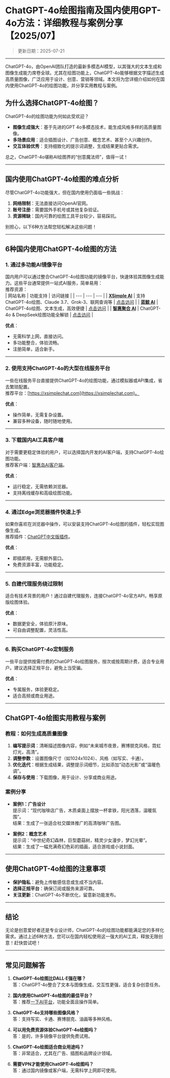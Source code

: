 
# **ChatGPT-4o绘图指南及国内使用GPT-4o方法：详细教程与案例分享【2025/07】**
> 更新日期：2025-07-21
---
ChatGPT-4o，由OpenAI团队打造的最新多模态AI模型，以其强大的文本生成和图像生成能力席卷全球。尤其在绘图功能上，ChatGPT-4o能够根据文字描述生成高质量图像，广泛应用于设计、创意、营销等领域。本文将为您详细介绍如何在国内使用ChatGPT-4o的绘图功能，并分享实用教程与案例。

## **为什么选择ChatGPT-4o绘图？**

ChatGPT-4o的绘图功能为何如此受欢迎？  
- **图像生成强大**：基于先进的GPT 4o多模态技术，能生成风格多样的高质量图像。  
- **多场景应用**：适合插图设计、广告创意、概念艺术、甚至个人兴趣创作。  
- **交互体验优秀**：支持细致化的提示词调整，生成结果更贴合需求。  

总之，ChatGPT-4o堪称AI绘图界的“创意魔法师”，值得一试！

---

## **国内使用ChatGPT-4o绘图的难点分析**

尽管ChatGPT-4o功能强大，但在国内使用仍面临一些挑战：  
1. **网络限制**：无法直接访问OpenAI官网。  
2. **账号注册**：需要国外手机号或其他复杂验证。  
3. **资源稀缺**：国内可靠的绘图工具平台较少，容易踩坑。  

别担心，以下6种方法帮您轻松解决这些问题！

---

## **6种国内使用ChatGPT-4o绘图的方法**

### **1. 通过多功能AI镜像平台**
国内用户可以通过整合ChatGPT-4o绘图功能的镜像平台，快速体验其图像生成能力。这些平台通常提供一站式AI服务，简单易用：  
推荐资源：  
| 网站名称 | 功能支持 | 访问链接 |
| --- | --- | --- |
| **[XSimple AI](https://xsimplechat.com)** | 支持ChatGPT-4o绘图、Claude 3.7、Grok-3、联网查询等 | [点击访问](https://xsimplechat.com) |
| **[蓝鲸 AI](https://chat.lanjingai.org/)** | ChatGPT-4o绘图、文本生成，高效便捷 | [点击访问](https://chat.lanjingai.org/) |
| **[智惠聚合 AI](https://deepseek-free.org/)** | ChatGPT-4o & DeepSeek绘图功能全解锁 | [点击访问](https://deepseek-free.org/) |

**优点**：  
- 无需科学上网，直接访问。  
- 多功能整合，体验流畅。  
- 注册简单，适合新手。  

---

### **2. 使用支持ChatGPT-4o的大型在线服务平台**
一些在线服务平台直接提供ChatGPT-4o的绘图功能，通过模拟器或API集成，省去繁琐配置。  
推荐平台：[https://xsimplechat.com](https://xsimplechat.com)。  

**优点**：  
- 操作简单，无需复杂设置。  
- 兼容多种设备，随时随地使用。  

---

### **3. 下载国内AI工具客户端**
对于需要更稳定体验的用户，可以选择国内开发的AI客户端，支持ChatGPT-4o绘图功能。  
推荐客户端：[智惠岛AI客户端](https://chat.lanjingai.org)。  

**优点**：  
- 运行稳定，无需依赖浏览器。  
- 支持离线缓存和高级绘图功能。  

---

### **4. 通过Edge浏览器插件快速上手**
如果你喜欢在浏览器中操作，可以安装支持ChatGPT-4o绘图的插件，轻松实现图像生成。  
推荐插件：[ChatGPT中文版插件](xsimplechat.coml)。  

**优点**：  
- 即插即用，无需额外窗口。  
- 免费资源丰富，功能稳定。  

---

### **5. 自建代理服务绕过限制**
适合有技术背景的用户！通过自建代理服务，连接ChatGPT-4o官方API，畅享原版绘图体验。  

**优点**：  
- 数据更安全，体验原汁原味。  
- 可自由调整配置，灵活性高。  

---

### **6. 购买ChatGPT-4o定制服务**
一些平台提供按需付费的ChatGPT-4o绘图服务，按次或按周期计费，适合专业用户。建议选择正规平台，避免上当受骗。  

**优点**：  
- 专属服务，体验更稳定。  
- 适合高频或商业用途。  

---

## **ChatGPT-4o绘图实用教程与案例**

### **教程：如何生成高质量图像**
1. **编写提示词**：清晰描述图像内容，例如“未来城市夜景，赛博朋克风格，霓虹灯光，高清”。  
2. **调整参数**：设置图像尺寸（如1024x1024）、风格（如写实、卡通）。  
3. **优化迭代**：根据生成结果，调整提示词细节，比如添加“动态光影”或“温暖色调”。  
4. **保存与使用**：下载图像，用于设计、分享或商业用途。  

### **案例分享**
- **案例1：广告设计**  
  提示词：“现代咖啡店广告，木质桌面上摆放一杯拿铁，阳光洒落，温暖氛围”。  
  结果：生成了一张适合社交媒体推广的高清咖啡广告图。  

- **案例2：概念艺术**  
  提示词：“中世纪奇幻森林，巨型蘑菇树，精灵少女漫步，梦幻光晕”。  
  结果：生成了一幅充满奇幻色彩的插画，适合游戏或小说封面。  

---

## **使用ChatGPT-4o绘图的注意事项**

- **保护隐私**：避免上传敏感信息或生成不当内容。  
- **选择正规平台**：确保订阅或服务来源可靠。  
- **关注更新**：ChatGPT-4o不断优化，留意新功能发布。  

---

## **结论**

无论是创意爱好者还是专业设计师，ChatGPT-4o的绘图功能都能满足您的多样化需求。通过上述6种方法，您可以在国内轻松使用这一强大的AI工具，释放无限创意！赶快尝试吧！

---

## **常见问题解答**

1. **ChatGPT-4o绘图比DALL·E强在哪？**  
   答：ChatGPT-4o整合了文本与图像生成，交互性更强，适合复杂创意任务。  

2. **国内使用ChatGPT-4o绘图的最佳平台？**  
   答：推荐[一下AI平台](https://xsimplechat.com)，功能全面且操作简单。  

3. **ChatGPT-4o支持哪些图像风格？**  
   答：支持写实、卡通、赛博朋克、油画等多种风格。  

4. **可以用免费资源体验ChatGPT-4o绘图吗？**  
   答：是的，许多镜像平台提供免费试用。  

5. **ChatGPT-4o绘图适合商业用途吗？**  
   答：非常适合，尤其在广告、插图和品牌设计领域。  

6. **需要VPN才能使用ChatGPT-4o绘图吗？**  
   答：通过国内镜像或客户端，无需科学上网即可使用。
